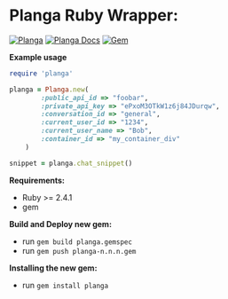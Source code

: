Planga Ruby Wrapper:
====================

[![Planga](https://img.shields.io/badge/%F0%9F%98%8E%20planga-chat-ff00ff.svg)](http://www.planga.io/)
[![Planga Docs](https://img.shields.io/badge/planga-docs-lightgrey.svg)](http://www.planga.io/docs)
[![Gem](https://img.shields.io/gem/v/planga.svg)](https://rubygems.org/gems/planga)


**Example usage**

```ruby
require 'planga'

planga = Planga.new(
        :public_api_id => "foobar",
        :private_api_key => "ePxoM3OTkW1z6j84JDurqw",
        :conversation_id => "general",
        :current_user_id => "1234",
        :current_user_name => "Bob",
        :container_id => "my_container_div"
    )

snippet = planga.chat_snippet()
```

**Requirements:**

* Ruby >= 2.4.1
* gem

**Build and Deploy new gem:**

* run `gem build planga.gemspec`
* run `gem push planga-n.n.n.gem`

**Installing the new gem:**

* run `gem install planga`

